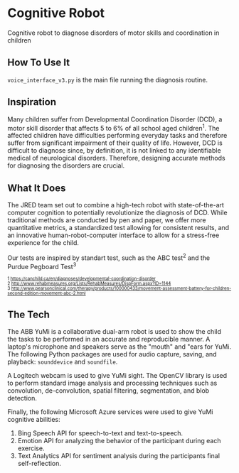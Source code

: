 # Cognitive Robot

Cognitive robot to diagnose disorders of motor skills and coordination in children

## How To Use It
`voice_interface_v3.py` is the main file running the diagnosis routine.

## Inspiration
Many children suffer from Developmental Coordination Disorder (DCD), a motor skill disorder that affects 5 to 6% of all school aged children<sup>1</sup>. The affected children have difficulties performing everyday tasks and therefore suffer from significant impairment of their quality of life. However, DCD is difficult to diagnose since, by definition, it is not linked to any identifiable medical of neurological disorders. Therefore, designing accurate methods for diagnosing the disorders are crucial.


## What It Does
The JRED team set out to combine a high-tech robot with state-of-the-art computer cognition to potentially revolutionize the diagnosis of DCD. While traditional methods are conducted by pen and paper, we offer more quantitative metrics, a standardized test allowing for consistent results, and an innovative human-robot-computer interface to allow for a stress-free experience for the child.

Our tests are inspired by standart test, such as the ABC test<sup>2</sup> and the Purdue Pegboard Test<sup>3</sup>

<sub><sup>1 https://canchild.ca/en/diagnoses/developmental-coordination-disorder</sup></sub>  
<sub><sup>2 http://www.rehabmeasures.org/Lists/RehabMeasures/DispForm.aspx?ID=1144</sup></sub>  
<sub><sup>3 http://www.pearsonclinical.com/therapy/products/100000433/movement-assessment-battery-for-children-second-edition-movement-abc-2.html</sup></sub>

## The Tech
The ABB YuMi is a collaborative dual-arm robot is used to show the child the tasks to be performed in an accurate and reproducible manner.
A laptop's microphone and speakers serve as the "mouth" and "ears for YuMi. The following Python packages are used for audio capture, saving, and playback: `sounddevice` and `soundfile`.

A Logitech webcam is used to give YuMi sight. The OpenCV library is used to perform standard image analysis and processing techniques such as convolution, de-convolution, spatial filtering, segmentation, and blob detection.

Finally, the following Microsoft Azure services were used to give YuMi cognitive abilities:

1. Bing Speech API for speech-to-text and text-to-speech.
2. Emotion API for analyzing the behavior of the participant during each exercise.
3. Text Analytics API for sentiment analysis during the participants final self-reflection.

